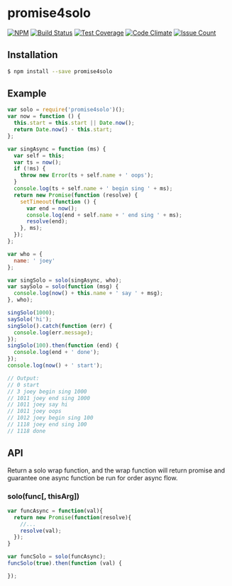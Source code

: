 # promise4solo

[![NPM](https://nodei.co/npm/promise4solo.svg?downloads=true&downloadRank=true)](https://nodei.co/npm/promise4solo/)
[![Build Status](https://travis-ci.org/josudoey/promise4solo.svg?branch=master)](https://travis-ci.org/josudoey/promise4solo)
[![Test Coverage](https://codeclimate.com/github/josudoey/promise4solo/badges/coverage.svg)](https://codeclimate.com/github/josudoey/promise4solo/coverage)
[![Code Climate](https://codeclimate.com/github/josudoey/promise4solo/badges/gpa.svg)](https://codeclimate.com/github/josudoey/promise4solo)
[![Issue Count](https://codeclimate.com/github/josudoey/promise4solo/badges/issue_count.svg)](https://codeclimate.com/github/josudoey/promise4solo)

## Installation

```bash
$ npm install --save promise4solo
```

## Example

```js
var solo = require('promise4solo')();
var now = function () {
  this.start = this.start || Date.now();
  return Date.now() - this.start;
};

var singAsync = function (ms) {
  var self = this;
  var ts = now();
  if (!ms) {
    throw new Error(ts + self.name + ' oops');
  }
  console.log(ts + self.name + ' begin sing ' + ms);
  return new Promise(function (resolve) {
    setTimeout(function () {
      var end = now();
      console.log(end + self.name + ' end sing ' + ms);
      resolve(end);
    }, ms);
  });
};

var who = {
  name: ' joey'
};

var singSolo = solo(singAsync, who);
var saySolo = solo(function (msg) {
  console.log(now() + this.name + ' say ' + msg);
}, who);

singSolo(1000);
saySolo('hi');
singSolo().catch(function (err) {
  console.log(err.message);
});
singSolo(100).then(function (end) {
  console.log(end + ' done');
});
console.log(now() + ' start');

// Output:
// 0 start
// 3 joey begin sing 1000
// 1011 joey end sing 1000
// 1011 joey say hi
// 1011 joey oops
// 1012 joey begin sing 100
// 1118 joey end sing 100
// 1118 done
```

## API

Return a solo wrap function, and the wrap function will return promise and guarantee one async function be run for order async flow.

### solo(func[, thisArg])
```js
var funcAsync = function(val){
  return new Promise(function(resolve){
    //...
    resolve(val);
  });
}

var funcSolo = solo(funcAsync);
funcSolo(true).then(function (val) {

});
```
